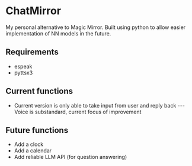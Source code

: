 # ChatMirror
My personal alternative to Magic Mirror. Built using python to allow easier implementation of NN models in the future.

## Requirements
- espeak
- pyttsx3

## Current functions
- Current version is only able to take input from user and reply back
--- Voice is substandard, current focus of improvement

## Future functions
- Add a clock
- Add a calendar
- Add reliable LLM API (for question answering)
